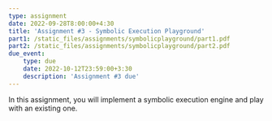 ```yaml
---
type: assignment
date: 2022-09-28T8:00:00+4:30
title: 'Assignment #3 - Symbolic Execution Playground'
part1: /static_files/assignments/symbolicplayground/part1.pdf
part2: /static_files/assignments/symbolicplayground/part2.pdf
due_event: 
    type: due
    date: 2022-10-12T23:59:00+3:30
    description: 'Assignment #3 due'
---
```

In this assignment, you will implement a symbolic execution engine and play with an existing one.
